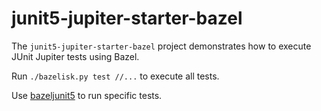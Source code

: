 # junit5-jupiter-starter-bazel

The `junit5-jupiter-starter-bazel` project demonstrates how to execute JUnit Jupiter
tests using Bazel.

Run `./bazelisk.py test //...` to execute all tests.

Use [bazeljunit5](./bazeljunit5/README.md) to run specific tests.
